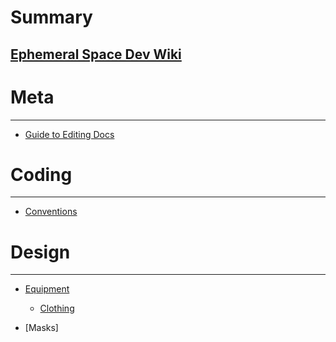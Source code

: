 # Summary

## [Ephemeral Space Dev Wiki](introduction.md)

Meta
====

---

- [Guide to Editing Docs](meta/guide-to-editing-docs.md)

Coding
====

---

- [Conventions](coding/code-conventions.md)

Design
====

---

- [Equipment]()
  - [Clothing](design/equipment/clothing.md)

- [Masks]
